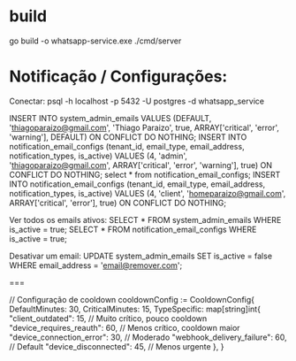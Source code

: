 # build
go build -o whatsapp-service.exe ./cmd/server

# Notificação / Configurações:  
Conectar:
psql -h localhost -p 5432 -U postgres -d whatsapp_service

INSERT INTO system_admin_emails VALUES (DEFAULT, 'thiagoparaizo@gmail.com', 'Thiago Paraizo', true, ARRAY['critical', 'error', 'warning'], DEFAULT) ON CONFLICT DO NOTHING;
INSERT INTO notification_email_configs (tenant_id, email_type, email_address, notification_types, is_active) VALUES (4, 'admin', 'thiagoparaizo@gmail.com', ARRAY['critical', 'error', 'warning'], true) ON CONFLICT DO NOTHING;
select * from notification_email_configs;
INSERT INTO notification_email_configs (tenant_id, email_type, email_address, notification_types, is_active) VALUES (4, 'client', 'homeparaizo@gmail.com', ARRAY['critical', 'error'], true) ON CONFLICT DO NOTHING;


Ver todos os emails ativos:
SELECT * FROM system_admin_emails WHERE is_active = true;
SELECT * FROM notification_email_configs WHERE is_active = true;

Desativar um email:
UPDATE system_admin_emails SET is_active = false WHERE email_address = 'email@remover.com';

===

// Configuração de cooldown
	cooldownConfig := CooldownConfig{
		DefaultMinutes:  30,
		CriticalMinutes: 15,
		TypeSpecific: map[string]int{
			"client_outdated":          15, // Muito crítico, pouco cooldown
			"device_requires_reauth":   60, // Menos crítico, cooldown maior
			"device_connection_error":  30, // Moderado
			"webhook_delivery_failure": 60, // Default
			"device_disconnected":      45, // Menos urgente
		},
	}
